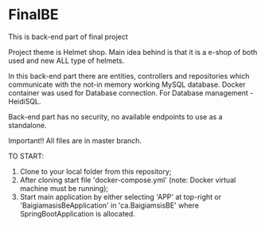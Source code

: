 # FinalBE
This is back-end part of final project

Project theme is Helmet shop.
Main idea behind is that it is a e-shop of both used and new ALL type of helmets.

In this back-end part there are entities, controllers and repositories which communicate with the not-in memory working MySQL database. 
Docker container was used for Database connection. 
For Database management - HeidiSQL.

Back-end part has no security, no available endpoints to use as a standalone.

Important!! All files are in master branch.

TO START:
1. Clone to your local folder from this repository;
2. After cloning start file 'docker-compose.yml' (note: Docker virtual machine must be running);
3. Start main application by either selecting 'APP' at top-right or 'BaigiamasisBeApplication' in 'ca.BaigiamsisBE' where SpringBootApplication is allocated.
